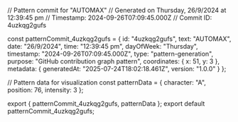 // Pattern commit for "AUTOMAX"
// Generated on Thursday, 26/9/2024 at 12:39:45 pm
// Timestamp: 2024-09-26T07:09:45.000Z
// Commit ID: 4uzkqg2gufs

const patternCommit_4uzkqg2gufs = {
  id: "4uzkqg2gufs",
  text: "AUTOMAX",
  date: "26/9/2024",
  time: "12:39:45 pm",
  dayOfWeek: "Thursday",
  timestamp: "2024-09-26T07:09:45.000Z",
  type: "pattern-generation",
  purpose: "GitHub contribution graph pattern",
  coordinates: {
    x: 51,
    y: 3
  },
  metadata: {
    generatedAt: "2025-07-24T18:02:18.461Z",
    version: "1.0.0"
  }
};

// Pattern data for visualization
const patternData = {
  character: "A",
  position: 76,
  intensity: 3
};

export { patternCommit_4uzkqg2gufs, patternData };
export default patternCommit_4uzkqg2gufs;
